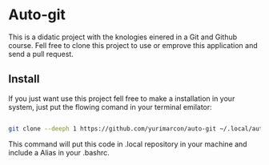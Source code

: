 # Auto-git

This is a didatic project with the knologies einered in a Git and Github course.
Fell free to clone this project to use or emprove this application and send a pull request.

## Install

If you just want use this project fell free to make a installation in your system, just put the flowing comand in your terminal emilator:

```sh

git clone --deeph 1 https://github.com/yurimarcon/auto-git ~/.local/auto-git ~/.local/auto-git/install

```

This command will put this code in .local repository in your machine and include a Alias in your .bashrc.
